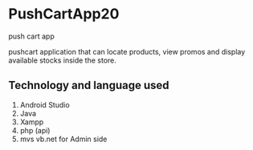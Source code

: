 # PushCartApp20
push cart app


pushcart application that can locate products, view promos and display available stocks inside the store.


## Technology and language used 
1. Android Studio
2. Java
3. Xampp
4. php (api)
5. mvs vb.net for Admin side
